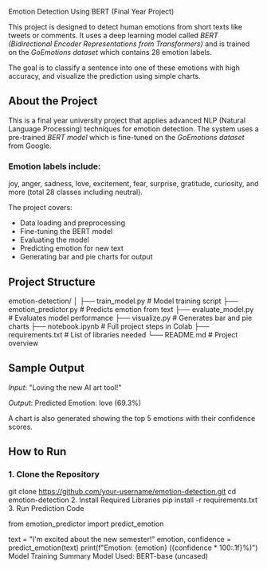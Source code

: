 Emotion Detection Using BERT (Final Year Project)

This project is designed to detect human emotions from short texts like tweets or comments. It uses a deep learning model called *BERT (Bidirectional Encoder Representations from Transformers)* and is trained on the *GoEmotions dataset* which contains 28 emotion labels.

The goal is to classify a sentence into one of these emotions with high accuracy, and visualize the prediction using simple charts.


##  About the Project

This is a final year university project that applies advanced NLP (Natural Language Processing) techniques for emotion detection. The system uses a pre-trained *BERT model* which is fine-tuned on the *GoEmotions dataset* from Google.

### Emotion labels include:
joy, anger, sadness, love, excitement, fear, surprise, gratitude, curiosity, and more (total 28 classes including neutral).

The project covers:
- Data loading and preprocessing
- Fine-tuning the BERT model
- Evaluating the model
- Predicting emotion for new text
- Generating bar and pie charts for output


##  Project Structure

emotion-detection/
│
├── train_model.py # Model training script
├── emotion_predictor.py # Predicts emotion from text
├── evaluate_model.py # Evaluates model performance
├── visualize.py # Generates bar and pie charts
├── notebook.ipynb # Full project steps in Colab
├── requirements.txt # List of libraries needed
└── README.md # Project overview



##  Sample Output

*Input*:
"Loving the new AI art tool!"

*Output*:
Predicted Emotion: love (69.3%)



A chart is also generated showing the top 5 emotions with their confidence scores.


##  How to Run

### 1. Clone the Repository

git clone https://github.com/your-username/emotion-detection.git
cd emotion-detection
2. Install Required Libraries
pip install -r requirements.txt
3. Run Prediction Code

from emotion_predictor import predict_emotion

text = "I'm excited about the new semester!"
emotion, confidence = predict_emotion(text)
print(f"Emotion: {emotion} ({confidence * 100:.1f}%)")
 Model Training Summary
Model Used: BERT-base (uncased)
